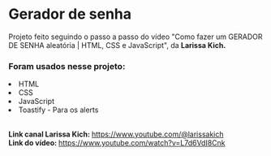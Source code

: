 <h1> Gerador de senha </h1>
Projeto feito seguindo o passo a passo do vídeo "Como fazer um GERADOR DE SENHA aleatória | HTML, CSS e JavaScript", da <strong>Larissa Kich.</strong>

<h3> Foram usados nesse projeto:</h3>
<li>HTML</li>
<li>CSS</li>
<li>JavaScript</li>
<li>Toastify - Para os alerts</li><br>

<strong> Link canal Larissa Kich: </strong> https://www.youtube.com/@larissakich </br>
<strong> Link do vídeo: </strong> https://www.youtube.com/watch?v=L7d6VdI8Cnk 
